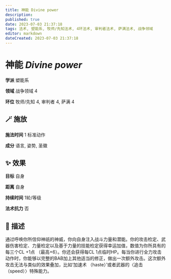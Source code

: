 ```yaml
---
title: 神能 Divine power
description: 
published: true
date: 2023-07-03 21:37:18
tags: 法术, 塑能系, 牧师/先知法术, 4环法术, 审判者法术, 萨满法术, 战争领域
editor: markdown
dateCreated: 2023-07-03 21:37:18
---
```


# **神能** *Divine power*

**学派** 塑能系 

**领域** 战争领域 4

**环位** 牧师/先知 4, 审判者 4, 萨满 4

## 🪄 施放

**施法时间** 1 标准动作

**成分** 语言, 姿势, 圣徽

## ✨ 效果 

**目标** 自身 

**距离** 自身  

**持续时间** 1轮/等级 

**法术抗力** 否

## 📖 描述

通过呼唤你所信仰神祇的神威，你向自身注入战斗力量和潜能。你的攻击检定、武器伤害检定、力量检定以及基于力量的技能检定获得幸运加值，数值为你所具有的每三个CL +1点 （最高+6）。你还会获得每CL 1点临时HP。每当你进行全力攻击动作时，你能够以完整的BAB加上其他适当的修正，做出一次额外攻击。这次额外攻击无法与类似的效果叠加，比如‘加速术 （haste）’或者武器的〈追击 （speed）〉特殊能力。
    